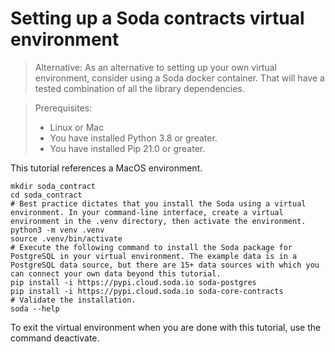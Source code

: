 # Setting up a Soda contracts virtual environment

> Alternative: As an alternative to setting up your own virtual environment, consider using 
> a Soda docker container.  That will have a tested combination of all the library dependencies. 

> Prerequisites:
> * Linux or Mac
> * You have installed Python 3.8 or greater.
> * You have installed Pip 21.0 or greater.

This tutorial references a MacOS environment.

```shell
mkdir soda_contract
cd soda_contract
# Best practice dictates that you install the Soda using a virtual environment. In your command-line interface, create a virtual environment in the .venv directory, then activate the environment.
python3 -m venv .venv
source .venv/bin/activate
# Execute the following command to install the Soda package for PostgreSQL in your virtual environment. The example data is in a PostgreSQL data source, but there are 15+ data sources with which you can connect your own data beyond this tutorial.
pip install -i https://pypi.cloud.soda.io soda-postgres
pip install -i https://pypi.cloud.soda.io soda-core-contracts
# Validate the installation.
soda --help
```

To exit the virtual environment when you are done with this tutorial, use the command deactivate.
